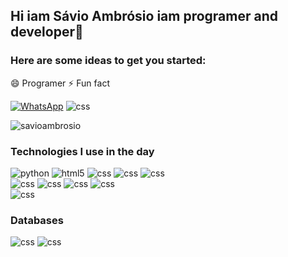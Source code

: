 ## Hi iam Sávio Ambrósio iam programer and developer👋

### Here are some ideas to get you started:

😄 Programer
⚡ Fun fact

[![WhatsApp](https://img.shields.io/badge/WhatsApp-25D366?style=for-the-badge&logo=whatsapp&logoColor=white)](https://web.whatsapp.com/send?phone=+244945512220)
<img alt="css" src="https://img.shields.io/badge/Gmail-D14836?style=for-the-badge&logo=gmail&logoColor=white">

![savioambrosio](https://github-readme-stats.vercel.app/api?username=savioambrosio&show_icons=true&theme=radical)

### Technologies I use in the day

<div style="display: inline_block">
  <img alt="python" src="https://img.shields.io/badge/Python-3776AB?style=for-the-badge&logo=python&logoColor=white"/>
  <img alt="html5" src="https://img.shields.io/badge/HTML5-E34F26?style=for-the-badge&logo=html5&logoColor=white">
  <img alt="css" src="https://img.shields.io/badge/CSS-239120?&style=for-the-badge&logo=css3&logoColor=white">
  <img alt="css" src="https://img.shields.io/badge/JavaScript-F7DF1E?style=for-the-badge&logo=javascript&logoColor=black">
  <img alt="css" src="https://img.shields.io/badge/C%23-239120?style=for-the-badge&logo=c-sharp&logoColor=white"><br>
  <img alt="css" src="https://img.shields.io/badge/Bootstrap-563D7C?style=for-the-badge&logo=bootstrap&logoColor=white">
  <img alt="css" src="https://img.shields.io/badge/PHP-777BB4?style=for-the-badge&logo=php&logoColor=white">
  <img alt="css" src="https://img.shields.io/badge/C-00599C?style=for-the-badge&logo=c&logoColor=white">
  <img alt="css" src="https://img.shields.io/badge/GitHub-100000?style=for-the-badge&logo=github&logoColor=white">
</div>

<img alt="css" src="https://github-readme-stats.vercel.app/api/top-langs/?username={username}&theme={theme_name}">

### Databases

<div style="display: inline_block">
  <img alt="css" src="https://img.shields.io/badge/MySQL-005C84?style=for-the-badge&logo=mysql&logoColor=white">
  <img alt="css" src="https://img.shields.io/badge/SQLite-07405E?style=for-the-badge&logo=sqlite&logoColor=white">
 </div>
